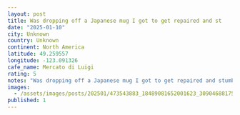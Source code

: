 ```yaml
---
layout: post
title: Was dropping off a Japanese mug I got to get repaired and st
date: "2025-01-10"
city: Unknown
country: Unknown
continent: North America
latitude: 49.259557
longitude: -123.091326
cafe_name: Mercato di Luigi
rating: 5
notes: "Was dropping off a Japanese mug I got to get repaired and stumbled across for an afternoon americano, must return for the pasta which looked unreal. #worldcoffeetour"
images: 
  - /assets/images/posts/202501/473543883_18489081652001623_3090468817512826369_n_18282350014223837.jpg
published: 1
---
```

